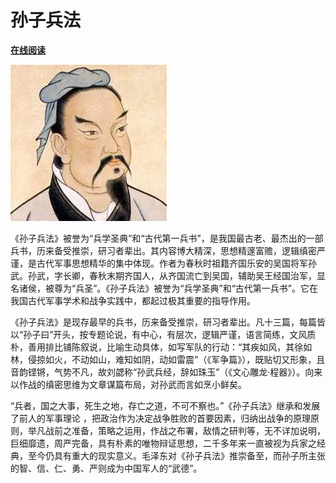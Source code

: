 # 孙子兵法

[**在线阅读**](https://jiji.pro/szbf)

![Sun Wu](docs/assets/favicon.png)

《孙子兵法》被誉为“兵学圣典”和“古代第一兵书”，是我国最古老、最杰出的一部兵书，历来备受推崇，研习者辈出。其内容博大精深，思想精邃富赡，逻辑缜密严谨，是古代军事思想精华的集中体现。作者为春秋时祖籍齐国乐安的吴国将军孙武。孙武，字长卿，春秋末期齐国人，从齐国流亡到吴国，辅助吴王经国治军，显名诸侯，被尊为“兵圣”。《孙子兵法》被誉为“兵学圣典”和“古代第一兵书”。它在我国古代军事学术和战争实践中，都起过极其重要的指导作用。

《孙子兵法》是现存最早的兵书，历来备受推崇，研习者辈出。凡十三篇，每篇皆以“孙子曰”开头，按专题论说，有中心，有层次，逻辑严谨，语言简练，文风质朴，善用排比铺陈叙说，比喻生动具体，如写军队的行动：“其疾如风，其徐如林，侵掠如火，不动如山，难知如阴，动如雷震”（《军争篇》），既贴切又形象，且音韵铿锵，气势不凡，故刘勰称“孙武兵经，辞如珠玉”（《文心雕龙·程器》）。向来以作战的缜密思维为文章谋篇布局，对孙武而言如烹小鲜矣。

“兵者，国之大事，死生之地，存亡之道，不可不察也。”《孙子兵法》继承和发展了前人的军事理论 ，把政治作为决定战争胜败的首要因素，归纳出战争的原理原则，举凡战前之准备，策略之运用，作战之布署，敌情之研判等，无不详加说明，巨细靡遗，周严完备，具有朴素的唯物辩证思想，二千多年来一直被视为兵家之经典，至今仍具有重大的现实意义。毛泽东对《孙子兵法》推崇备至，而孙子所主张的智、信、仁、勇、严则成为中国军人的“武德”。